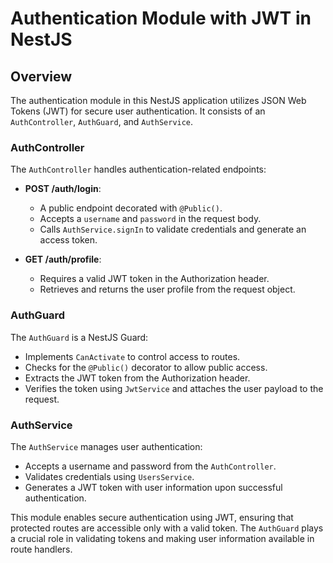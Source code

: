 # Authentication Module with JWT in NestJS

## Overview

The authentication module in this NestJS application utilizes JSON Web Tokens (JWT) for secure user authentication. It consists of an `AuthController`, `AuthGuard`, and `AuthService`.

### AuthController

The `AuthController` handles authentication-related endpoints:

- **POST /auth/login**: 
  - A public endpoint decorated with `@Public()`.
  - Accepts a `username` and `password` in the request body.
  - Calls `AuthService.signIn` to validate credentials and generate an access token.

- **GET /auth/profile**:
  - Requires a valid JWT token in the Authorization header.
  - Retrieves and returns the user profile from the request object.

### AuthGuard

The `AuthGuard` is a NestJS Guard:

- Implements `CanActivate` to control access to routes.
- Checks for the `@Public()` decorator to allow public access.
- Extracts the JWT token from the Authorization header.
- Verifies the token using `JwtService` and attaches the user payload to the request.

### AuthService

The `AuthService` manages user authentication:

- Accepts a username and password from the `AuthController`.
- Validates credentials using `UsersService`.
- Generates a JWT token with user information upon successful authentication.

This module enables secure authentication using JWT, ensuring that protected routes are accessible only with a valid token. The `AuthGuard` plays a crucial role in validating tokens and making user information available in route handlers.